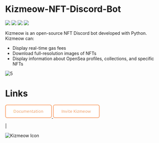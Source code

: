 # Kizmeow-NFT-Discord-Bot
<a href="https://kizmeow.gitbook.io/kizmeow-nft-discord-bot/"><img src="https://img.shields.io/badge/read-doc-green"></a>
![](https://img.shields.io/github/license/Xeift/Kizmeow-NFT-Discord-Bot)
![](https://tokei.ekzhang.com/b1/github/Xeift/Kizmeow-NFT-Discord-Bot)
<a href="https://discord.gg/eC5EhJfmNd"><img src="https://img.shields.io/discord/1041165809013243924?color=blue&label=Kizmeow%20Support%20Server&logo=discord"></a>

Kizmeow is an open-source NFT Discord bot developed with Python. Kizmeow can:
- Display real-time gas fees
- Download full-resolution images of NFTs
- Display information about OpenSea profiles, collections, and specific NFTs

![5](https://github.com/user-attachments/assets/6032be83-4a00-46f6-a167-18ba7294b45c)


# Links
<p>
  <a href="https://kizmeow.gitbook.io/kizmeow-nft-discord-bot" target="_blank">
    <img src="https://raw.githubusercontent.com/Xeift/Kizmeow-NFT-Discord-Bot/refs/heads/main/img/asset/doc_btn.png" width="150">
  </a>
  <a href="https://discord.com/discovery/applications/923512417907015693" target="_blank">
    <img src="https://raw.githubusercontent.com/Xeift/Kizmeow-NFT-Discord-Bot/refs/heads/main/img/asset/invite_btn.png" width="150">
  </a>
</p>
                         |


![Kizmeow Icon](https://user-images.githubusercontent.com/80938768/204983971-d7cf0e40-f4ce-4737-ba07-85ed62112dab.png)
